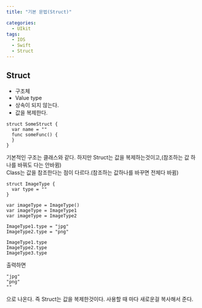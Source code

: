 ```yaml
---
title: "기본 문법(Struct)"

categories:
  - UIkit
tags:
  - IOS
  - Swift
  - Struct
---
```


## Struct
- 구조체
- Value type
- 상속이 되지 않는다.
- 값을 복제한다.  

~~~
struct SomeStruct {
  var name = ""
  func someFunc() {
  }
}
~~~
기본적인 구조는 클래스와 같다. 하지만 Struct는 값을 복제하는것이고,(참조하는 값 하나를 바꿔도 다는 안바뀜)  
Class는 값을 참조한다는 점이 다르다.(참조하는 값하나를 바꾸면 전체다 바뀜)
~~~
struct ImageType {
  var type = ""
}

var imageType = ImageType()
var imageType = ImageType1
var imageType = ImageType2

ImageType1.type = "jpg"
ImageType2.type = "png"

ImageType1.type
ImageType2.type
ImageType3.type
~~~
출력하면
~~~
"jpg"
"png"
""
~~~
으로 나온다. 즉 Struct는 값을 복제한것이다. 사용할 때 마다 새로운걸 복사해서 준다.
